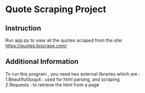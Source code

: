 # Quote Scraping Project

## Instruction
Run app.py to view all the quotes scraped from the site: <br>https://quotes.toscrape.com/

## Additional Information
To run this program , you need two external libraries which are : <br>
1.BeautifulSoup4 : used for html parsing, and scraping<br>
2.Requests : to retrieve the html from a page<br>



